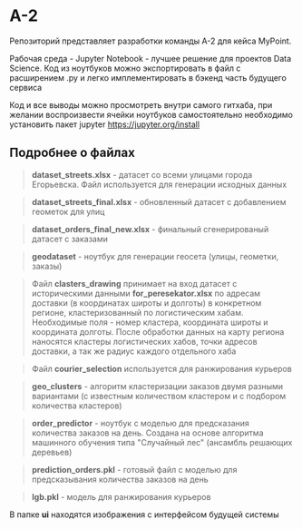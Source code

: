 # A-2


Репозиторий представляет разработки команды А-2 для кейса MyPoint.

Рабочая среда - Jupyter Notebook - лучшее решение для проектов Data Science. Код из ноутбуков можно экспортировать в файл с расширением .py и легко имплементировать в бэкенд часть будущего сервиса

Код и все выводы можно просмотреть внутри самого гитхаба, при желании воспроизвести ячейки ноутбуков самостоятельно необходимо установить пакет jupyter  https://jupyter.org/install

## Подробнее о файлах  

> **dataset_streets.xlsx** - датасет со всеми улицами города Егорьевска. Файл используется для генерации исходных данных

> **dataset_streets_final.xlsx** - обновленный датасет с добавлением геометок для улиц

> **dataset_orders_final_new.xlsx** - финальный сгенерированый датасет с заказами

> **geodataset** - ноутбук для генерации геосета (улицы, геометки, заказы)

> Файл **clasters_drawing** принимает на вход датасет с историческими данными **for_peresekator.xlsx** по адресам доставки (в координатах широты и долготы) в конкретном регионе, кластеризованный по логистическим хабам. Необходимые поля - номер кластера, координата широты и координата долготы. После обработки данных на карту региона наносятся кластеры логистических хабов, точки адресов доставки, а так же радиус каждого отдельного хаба

> Файл **courier_selection** используется для ранжирования курьеров 

> **geo_clusters** - алгоритм кластеризации заказов двумя разными вариантами (с известным количеством кластером и с подбором количества кластеров)

> **order_predictor** - ноутбук с моделью для предсказания количества заказов на день. Создана на основе алгоритма машинного обучения типа "Случайный лес" (ансамбль решающих деревьев)

> **prediction_orders.pkl** - готовый файл с моделью для предсказывания количества заказов на день

> **lgb.pkl** - модель для ранжирования курьеров

В папке **ui** находятся изображения с интерфейсом будущей системы 
